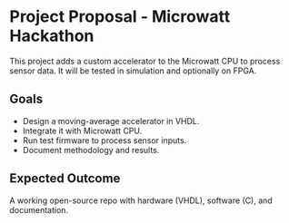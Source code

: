 # Project Proposal - Microwatt Hackathon

This project adds a custom accelerator to the Microwatt CPU to process sensor data.
It will be tested in simulation and optionally on FPGA.

## Goals
- Design a moving-average accelerator in VHDL.
- Integrate it with Microwatt CPU.
- Run test firmware to process sensor inputs.
- Document methodology and results.

## Expected Outcome
A working open-source repo with hardware (VHDL), software (C), and documentation.
